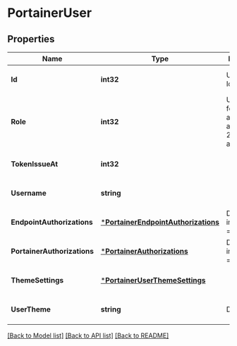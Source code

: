 # PortainerUser

## Properties
Name | Type | Description | Notes
------------ | ------------- | ------------- | -------------
**Id** | **int32** | User Identifier | [optional] [default to null]
**Role** | **int32** | User role (1 for administrator account and 2 for regular account) | [optional] [default to null]
**TokenIssueAt** | **int32** |  | [optional] [default to null]
**Username** | **string** |  | [optional] [default to null]
**EndpointAuthorizations** | [***PortainerEndpointAuthorizations**](portainer.EndpointAuthorizations.md) | Deprecated in DBVersion &#x3D;&#x3D; 25 | [optional] [default to null]
**PortainerAuthorizations** | [***PortainerAuthorizations**](portainer.Authorizations.md) | Deprecated in DBVersion &#x3D;&#x3D; 25 | [optional] [default to null]
**ThemeSettings** | [***PortainerUserThemeSettings**](portainer.UserThemeSettings.md) |  | [optional] [default to null]
**UserTheme** | **string** | Deprecated | [optional] [default to null]

[[Back to Model list]](../README.md#documentation-for-models) [[Back to API list]](../README.md#documentation-for-api-endpoints) [[Back to README]](../README.md)


